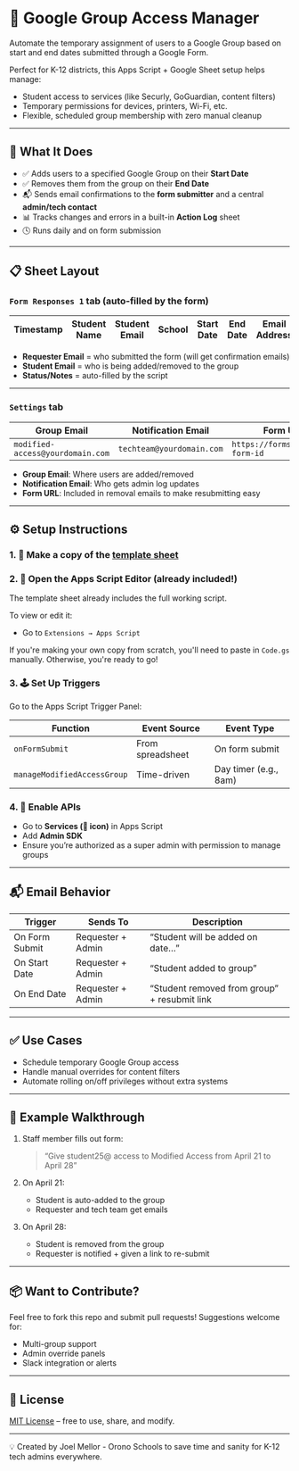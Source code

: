 # 🛂 Google Group Access Manager

Automate the temporary assignment of users to a Google Group based on start and end dates submitted through a Google Form.

Perfect for K-12 districts, this Apps Script + Google Sheet setup helps manage:
- Student access to services (like Securly, GoGuardian, content filters)
- Temporary permissions for devices, printers, Wi-Fi, etc.
- Flexible, scheduled group membership with zero manual cleanup

---

## 🧩 What It Does

- ✅ Adds users to a specified Google Group on their **Start Date**
- ✅ Removes them from the group on their **End Date**
- 📬 Sends email confirmations to the **form submitter** and a central **admin/tech contact**
- 📊 Tracks changes and errors in a built-in **Action Log** sheet
- 🕓 Runs daily and on form submission

---

## 📋 Sheet Layout

### `Form Responses 1` tab (auto-filled by the form)

| Timestamp | Student Name | Student Email | School | Start Date | End Date | Email Address | Requester Email | Status | Notes |
|-----------|--------------|---------------|--------|------------|----------|----------------|------------------|--------|-------|

- **Requester Email** = who submitted the form (will get confirmation emails)
- **Student Email** = who is being added/removed to the group
- **Status/Notes** = auto-filled by the script

---

### `Settings` tab

| Group Email                      | Notification Email           | Form URL                        |
|----------------------------------|-------------------------------|----------------------------------|
| `modified-access@yourdomain.com` | `techteam@yourdomain.com`     | `https://forms.gle/your-form-id` |

- **Group Email**: Where users are added/removed
- **Notification Email**: Who gets admin log updates
- **Form URL**: Included in removal emails to make resubmitting easy

---

## ⚙️ Setup Instructions

### 1. 📄 Make a copy of the [template sheet]([#](https://docs.google.com/spreadsheets/d/1Jm1XLEFLJi2gJA-Nc7J93kX6IV77oBP9-ioxyMaFkLc/edit?usp=sharing))

### 2. 🔧 Open the Apps Script Editor (already included!)

The template sheet already includes the full working script.

To view or edit it:
- Go to `Extensions → Apps Script`

If you're making your own copy from scratch, you'll need to paste in `Code.gs` manually. Otherwise, you're ready to go!

### 3. 🕹 Set Up Triggers
Go to the Apps Script Trigger Panel:

| Function                    | Event Source       | Event Type         |
|-----------------------------|--------------------|---------------------|
| `onFormSubmit`              | From spreadsheet   | On form submit      |
| `manageModifiedAccessGroup`| Time-driven        | Day timer (e.g., 8am)|

### 4. 🧪 Enable APIs
- Go to **Services (🧩 icon)** in Apps Script
- Add **Admin SDK**
- Ensure you’re authorized as a super admin with permission to manage groups

---

## 📬 Email Behavior

| Trigger         | Sends To              | Description                      |
|-----------------|-----------------------|----------------------------------|
| On Form Submit  | Requester + Admin     | “Student will be added on date…” |
| On Start Date   | Requester + Admin     | “Student added to group”         |
| On End Date     | Requester + Admin     | “Student removed from group” + resubmit link

---

## ✅ Use Cases

- Schedule temporary Google Group access
- Handle manual overrides for content filters
- Automate rolling on/off privileges without extra systems

---

## 🧪 Example Walkthrough

1. Staff member fills out form:
   > “Give student25@ access to Modified Access from April 21 to April 28”

2. On April 21:
   - Student is auto-added to the group
   - Requester and tech team get emails

3. On April 28:
   - Student is removed from the group
   - Requester is notified + given a link to re-submit

---

## 📦 Want to Contribute?

Feel free to fork this repo and submit pull requests! Suggestions welcome for:
- Multi-group support
- Admin override panels
- Slack integration or alerts

---

## 📜 License

[MIT License](LICENSE) – free to use, share, and modify.

---

💡 Created by Joel Mellor - Orono Schools to save time and sanity for K-12 tech admins everywhere.
